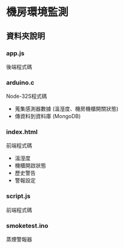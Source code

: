 # 機房環境監測

## 資料夾說明
### app.js
後端程式碼
### arduino.c
Node-32S程式碼
* 蒐集感測器數據 (溫溼度、機房機櫃開關狀態)
* 傳資料到資料庫 (MongoDB)
### index.html
前端程式碼
* 溫溼度
* 機櫃開啟狀態
* 歷史警告
* 警報設定
### script.js
前端程式碼
### smoketest.ino
蒸煙警報器

